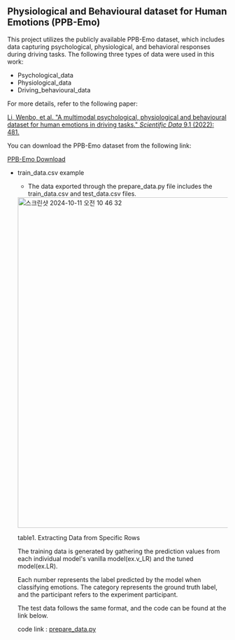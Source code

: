 ## Physiological and Behavioural dataset for Human Emotions (PPB-Emo)

This project utilizes the publicly available PPB-Emo dataset, which includes data capturing psychological, physiological, and behavioral responses during driving tasks. The following three types of data were used in this work:

- Psychological_data
- Physiological_data
- Driving_behavioural_data

For more details, refer to the following paper:

[Li, Wenbo, et al. "A multimodal psychological, physiological and behavioural dataset for human emotions in driving tasks." *Scientific Data* 9.1 (2022): 481.](https://www.nature.com/articles/s41597-022-01557-2)

You can download the PPB-Emo dataset from the following link:

[PPB-Emo Download](https://springernature.figshare.com/collections/PPB-Emo_A_multimodal_psychological_physiological_and_behavioural_dataset_for_human_emotions_in_driving_tasks/5744171)

- train_data.csv example

  - The data exported through the prepare_data.py file includes the train_data.csv and test_data.csv files.

  <img width="756" alt="스크린샷 2024-10-11 오전 10 46 32" src="https://github.com/user-attachments/assets/cea0289e-3679-49a0-b772-8f787ca4be2b">
  <p>table1. Extracting Data from Specific Rows </p>

  The training data is generated by gathering the prediction values from each individual model's vanilla model(ex.v_LR) and the tuned model(ex.LR).

  Each number represents the label predicted by the model when classifying emotions. The category represents the ground truth label, and the participant refers to the experiment participant.

  The test data follows the same format, and the code can be found at the link below.

  code link : [prepare_data.py](https://github.com/heeseo11/Boosting-Weak-Learners-with-Multi-Agent-Reinforcement-Learning-for-Enhanced-Stacking-Model/blob/main/src/prepare_data.py)
